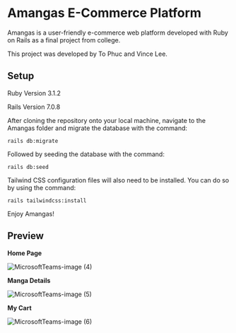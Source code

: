 # Amangas E-Commerce Platform
Amangas is a user-friendly e-commerce web platform developed with Ruby on Rails as a final project from college. 

This project was developed by To Phuc and Vince Lee. 

## Setup
Ruby Version 3.1.2

Rails Version 7.0.8

After cloning the repository onto your local machine, navigate to the Amangas folder and migrate the database with the command:

```
rails db:migrate
```

Followed by seeding the database with the command:

```
rails db:seed
```

Tailwind CSS configuration files will also need to be installed. You can do so by using the command:

```
rails tailwindcss:install
```

Enjoy Amangas!

## Preview

**Home Page**

![MicrosoftTeams-image (4)](https://github.com/rvincelee/Amangas/assets/128162169/36ea7649-9741-475b-8f18-9c0b8cf1d872)

**Manga Details**

![MicrosoftTeams-image (5)](https://github.com/rvincelee/Amangas/assets/128162169/411cfff6-6f6c-4eb7-ae2d-677161e26bf0)

**My Cart**

![MicrosoftTeams-image (6)](https://github.com/rvincelee/Amangas/assets/128162169/beacf3d4-4876-43ca-93d1-144243662db3)
